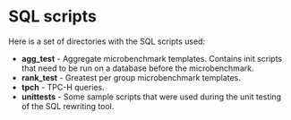 # SQL scripts

Here is a set of directories with the SQL scripts used:
- **agg_test** - Aggregate microbenchmark templates. Contains init scripts that need to be run on a database before the microbenchmark.
- **rank_test** - Greatest per group microbenchmark templates.
- **tpch** - TPC-H queries.
- **unittests** - Some sample scripts that were used during the unit testing of the SQL rewriting tool.
